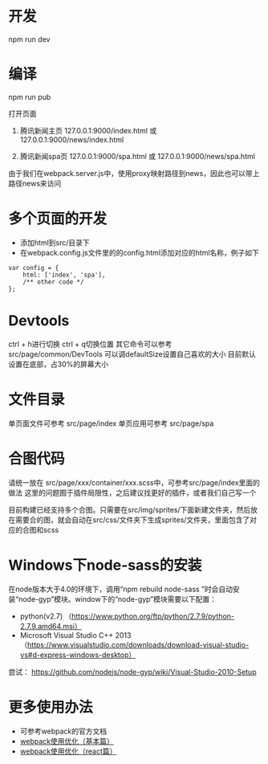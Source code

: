 # 开发
npm run dev

# 编译
npm run pub

打开页面
1. 腾讯新闻主页
127.0.0.1:9000/index.html
或
127.0.0.1:9000/news/index.html

2. 腾讯新闻spa页
127.0.0.1:9000/spa.html
或
127.0.0.1:9000/news/spa.html

由于我们在webpack.server.js中，使用proxy映射路径到news，因此也可以带上路径news来访问


# 多个页面的开发
* 添加html到src/目录下
* 在webpack.config.js文件里的的config.html添加对应的html名称，例子如下
```
var config = {
	html: ['index', 'spa'],
	/** other code */
};
```

# Devtools
ctrl + h进行切换
ctrl + q切换位置
其它命令可以参考src/page/common/DevTools
可以调defaultSize设置自己喜欢的大小
目前默认设置在底部，占30%的屏幕大小

# 文件目录
单页面文件可参考 src/page/index
单页应用可参考 src/page/spa


# 合图代码
请统一放在 src/page/xxx/container/xxx.scss中，可参考src/page/index里面的做法
这里的问题囿于插件局限性，之后建议找更好的插件，或者我们自己写一个

目前构建已经支持多个合图。只需要在src/img/sprites/下面新建文件夹，然后放在需要合的图，就会自动在src/css/文件夹下生成sprites/文件夹，里面包含了对应的合图和scss

# Windows下node-sass的安装
在node版本大于4.0的环境下，调用“npm rebuild node-sass ”时会自动安装“node-gyp”模块。window下的“node-gyp”模块需要以下配置：

* python(v2.7) （https://www.python.org/ftp/python/2.7.9/python-2.7.9.amd64.msi）
* Microsoft Visual Studio C++ 2013 （https://www.visualstudio.com/downloads/download-visual-studio-vs#d-express-windows-desktop）


尝试：
https://github.com/nodejs/node-gyp/wiki/Visual-Studio-2010-Setup

# 更多使用办法
* 可参考webpack的官方文档
* [webpack使用优化（基本篇）](https://github.com/lcxfs1991/blog/issues/2)
* [webpack使用优化（react篇）](https://github.com/lcxfs1991/blog/issues/7)